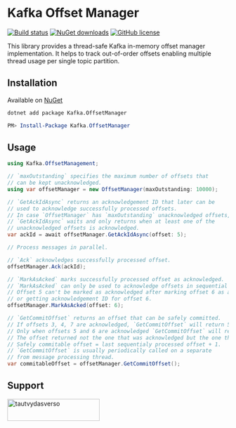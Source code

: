 # Kafka Offset Manager

[![Build status](https://img.shields.io/github/workflow/status/tautvydasversockas/kafka-offset-manager/publish-nuget)](https://github.com/tautvydasversockas/kafka-offset-manager/actions/workflows/pipeline.yml)
[![NuGet downloads](https://img.shields.io/nuget/v/kafka.offsetmanager.svg)](https://www.nuget.org/packages/Kafka.OffsetManager/)
[![GitHub license](https://img.shields.io/github/license/mashape/apistatus.svg)](https://github.com/tautvydasversockas/kafka-offset-manager/blob/main/LICENSE)

This library provides a thread-safe Kafka in-memory offset manager implementation. It helps to track out-of-order offsets enabling multiple thread usage per single topic partition. 

## Installation

Available on [NuGet](https://www.nuget.org/packages/Kafka.OffsetManager/)

```bash
dotnet add package Kafka.OffsetManager
```

```powershell
PM> Install-Package Kafka.OffsetManager
```

## Usage

```csharp
using Kafka.OffsetManagement;

// `maxOutstanding` specifies the maximum number of offsets that
// can be kept unacknowledged.
using var offsetManager = new OffsetManager(maxOutstanding: 10000);

// `GetAckIdAsync` returns an acknowledgement ID that later can be
// used to acknowledge successfully processed offsets.
// In case `OffsetManager` has `maxOutstanding` unacknowledged offsets,
// `GetAckIdAsync` waits and only returns when at least one of the 
// unacknowledged offsets is acknowledged.
var ackId = await offsetManager.GetAckIdAsync(offset: 5);

// Process messages in parallel.

// `Ack` acknowledges successfully processed offset.
offsetManager.Ack(ackId);

// `MarkAsAcked` marks successfully processed offset as acknowledged.
// `MarkAsAcked` can only be used to acknowledge offsets in sequential manner.
// Offset 5 can't be marked as acknowledged after marking offset 6 as acknowledged 
// or getting acknowledgement ID for offset 6.
offsetManager.MarkAsAcked(offset: 6);

// `GetCommitOffset` returns an offset that can be safely committed.
// If offsets 3, 4, 7 are acknowledged, `GetCommitOffset` will return 5.
// Only when offsets 5 and 6 are acknowledged `GetCommitOffset` will return 8.
// The offset returned not the one that was acknowledged but the one that can be safely committed.
// Safely commitable offset = last sequentialy processed offset + 1. 
// `GetCommitOffset` is usually periodically called on a separate
// from message processing thread.
var commitableOffset = offsetManager.GetCommitOffset();
```

## Support

<a href="https://www.buymeacoffee.com/tautvydasverso"> 
    <img align="left" src="https://cdn.buymeacoffee.com/buttons/v2/default-yellow.png" height="50" width="210"  alt="tautvydasverso" />
</a>
